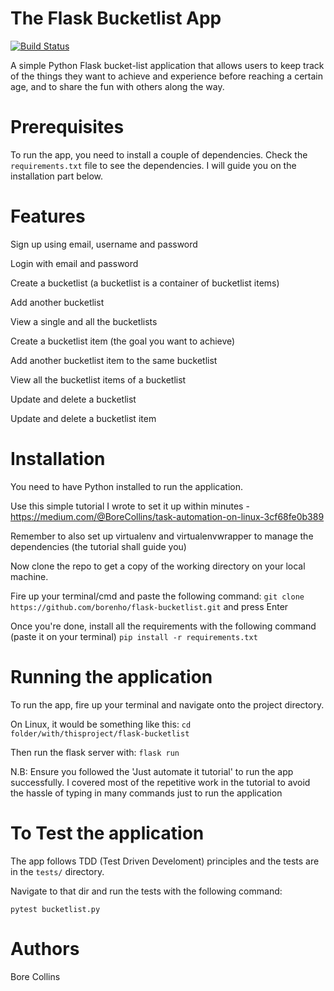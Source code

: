 # The Flask Bucketlist App
[![Build Status](https://travis-ci.org/borenho/flask-bucketlist.svg?branch=challenge-1)](https://travis-ci.org/borenho/flask-bucketlist)

A simple Python Flask bucket-list application that allows users to keep track of the things they want to achieve and experience before reaching a certain age, and to share the fun with others along the way.

# Prerequisites
To run the app, you need to install a couple of dependencies. Check the `requirements.txt` file to see the dependencies. I will guide you on the installation part below.

# Features
Sign up using email, username and password

Login with email and password

Create a bucketlist (a bucketlist is a container of bucketlist items)

Add another bucketlist

View a single and all the bucketlists

Create a bucketlist item (the goal you want to achieve)

Add another bucketlist item to the same bucketlist

View all the bucketlist items of a bucketlist

Update and delete a bucketlist

Update and delete a bucketlist item

# Installation
You need to have Python installed to run the application. 

Use this simple tutorial I wrote to set it up within minutes - https://medium.com/@BoreCollins/task-automation-on-linux-3cf68fe0b389

Remember to also set up virtualenv and virtualenvwrapper to manage the dependencies (the tutorial shall guide you)

Now clone the repo to get a copy of the working directory on your local machine.

Fire up your terminal/cmd and paste the following command: `git clone https://github.com/borenho/flask-bucketlist.git` and press Enter

Once you're done, install all the requirements with the following command (paste it on your terminal) `pip install -r requirements.txt`

# Running the application
To run the app, fire up your terminal and navigate onto the project directory.

On Linux, it would be something like this: `cd folder/with/thisproject/flask-bucketlist`

Then run the flask server with: `flask run`

N.B: Ensure you followed the 'Just automate it tutorial' to run the app successfully. I covered most of the repetitive work in the tutorial to avoid the hassle of typing in many commands just to run the application

# To Test the application
The app follows TDD (Test Driven Develoment) principles and the tests are in the `tests/` directory.

Navigate to that dir and run the tests with the following command:

`pytest bucketlist.py`

# Authors
Bore Collins
